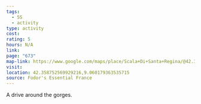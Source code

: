 ```yaml
---
tags:
  - 5S
  - activity
type: activity
cost: 
rating: 5
hours: N/A
link: 
page: "673"
map-link: https://www.google.com/maps/place/Scala+Di+Santa+Regina/@42.3578959,9.0498673,15z/data=!3m1!4b1!4m6!3m5!1s0x12d0b1d260b98531:0xce60bc23ceb0269e!8m2!3d42.357881!4d9.060167!16s%2Fg%2F121bdc59?entry=ttu&g_ep=EgoyMDI0MTAwOC4wIKXMDSoASAFQAw%3D%3D
visit: 
location: 42.358752569929216,9.060179363535715
source: Fodor's Essential France
---
```

A drive around the gorges.